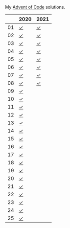 My [Advent of Code](https://adventofcode.com) solutions.

|    | 2020      |  2021      |
| -  | -         | -          |
| 01 | [✓][2001] | [✓][2101]  |
| 02 | [✓][2002] | [✓][2102]  |
| 03 | [✓][2003] | [✓][2103]  |
| 04 | [✓][2004] | [✓][2104]  |
| 05 | [✓][2005] | [✓][2105]  |
| 06 | [✓][2006] | [✓][2106]  |
| 07 | [✓][2007] | [✓][2107]  |
| 08 | [✓][2008] | [✓][2108]  |
| 09 | [✓][2009] |    |
| 10 | [✓][2010] |    |
| 11 | [✓][2011] |    |
| 12 | [✓][2012] |    |
| 13 | [✓][2013] |    |
| 14 | [✓][2014] |    |
| 15 | [✓][2015] |    |
| 16 | [✓][2016] |    |
| 17 | [✓][2017] |    |
| 18 | [✓][2018] |    |
| 19 | [✓][2019] |    |
| 20 | [✓][2020] |    |
| 21 | [✓][2021] |    |
| 22 | [✓][2022] |    |
| 23 | [✓][2023] |    |
| 24 | [✓][2024] |    |
| 25 | [✓][2025] |    |


[2001]: https://github.com/odaniels/advent-of-code/blob/main/2020/01/__main__.py
[2002]: https://github.com/odaniels/advent-of-code/blob/main/2020/02/__main__.py
[2003]: https://github.com/odaniels/advent-of-code/blob/main/2020/03/__main__.py
[2004]: https://github.com/odaniels/advent-of-code/blob/main/2020/04/__main__.py
[2005]: https://github.com/odaniels/advent-of-code/blob/main/2020/05/__main__.py
[2006]: https://github.com/odaniels/advent-of-code/blob/main/2020/06/__main__.py
[2007]: https://github.com/odaniels/advent-of-code/blob/main/2020/07/__main__.py
[2008]: https://github.com/odaniels/advent-of-code/blob/main/2020/08/__main__.py
[2009]: https://github.com/odaniels/advent-of-code/blob/main/2020/09/__main__.py
[2010]: https://github.com/odaniels/advent-of-code/blob/main/2020/10/__main__.py
[2011]: https://github.com/odaniels/advent-of-code/blob/main/2020/11/__main__.py
[2012]: https://github.com/odaniels/advent-of-code/blob/main/2020/12/__main__.py
[2013]: https://github.com/odaniels/advent-of-code/blob/main/2020/13/__main__.py
[2014]: https://github.com/odaniels/advent-of-code/blob/main/2020/14/__main__.py
[2015]: https://github.com/odaniels/advent-of-code/blob/main/2020/15/__main__.py
[2016]: https://github.com/odaniels/advent-of-code/blob/main/2020/16/__main__.py
[2017]: https://github.com/odaniels/advent-of-code/blob/main/2020/17/__main__.py
[2018]: https://github.com/odaniels/advent-of-code/blob/main/2020/18/__main__.py
[2019]: https://github.com/odaniels/advent-of-code/blob/main/2020/19/__main__.py
[2020]: https://github.com/odaniels/advent-of-code/blob/main/2020/20/__main__.py
[2021]: https://github.com/odaniels/advent-of-code/blob/main/2020/21/__main__.py
[2022]: https://github.com/odaniels/advent-of-code/blob/main/2020/22/__main__.py
[2023]: https://github.com/odaniels/advent-of-code/blob/main/2020/23/__main__.py
[2024]: https://github.com/odaniels/advent-of-code/blob/main/2020/24/__main__.py
[2025]: https://github.com/odaniels/advent-of-code/blob/main/2020/25/__main__.py

[2101]: https://github.com/odaniels/advent-of-code/blob/main/2021/01/__main__.py
[2102]: https://github.com/odaniels/advent-of-code/blob/main/2021/02/__main__.py
[2103]: https://github.com/odaniels/advent-of-code/blob/main/2021/03/__main__.py
[2104]: https://github.com/odaniels/advent-of-code/blob/main/2021/04/__main__.py
[2105]: https://github.com/odaniels/advent-of-code/blob/main/2021/05/__main__.py
[2106]: https://github.com/odaniels/advent-of-code/blob/main/2021/06/__main__.py
[2107]: https://github.com/odaniels/advent-of-code/blob/main/2021/07/__main__.py
[2108]: https://github.com/odaniels/advent-of-code/blob/main/2021/08/__main__.py